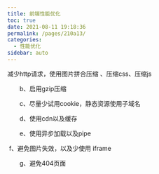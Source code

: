 ```yaml
---
title: 前端性能优化
toc: true
date: 2021-08-11 19:18:36
permalink: /pages/210a13/
categories:
  - 性能优化
sidebar: auto
---
```


减少http请求，使用图片拼合压缩 、压缩css、压缩js

　　b、启用gzip压缩

　　c、尽量少试用cookie，静态资源使用子域名

　　d、使用cdn以及缓存

　　e、使用异步加载以及pipe

​     f、避免图片失效，以及少使用 iframe

　　g、避免404页面
